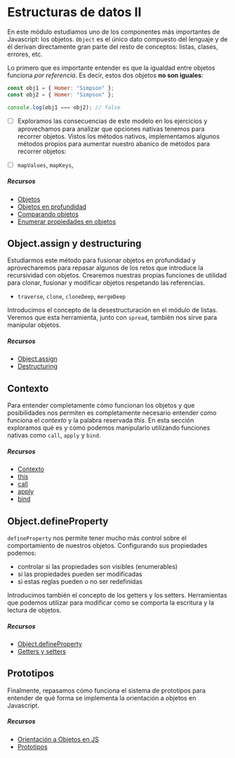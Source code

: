 # Estructuras de datos II

En este módulo estudiamos uno de los componentes más importantes de Javascript: los objetos. `Object` es el único dato compuesto del lenguaje y de él derivan directamente gran parte del resto de conceptos: listas, clases, errores, etc.

Lo primero que es importante entender es que la igualdad entre objetos funciona _por referencia_. Es decir, estos dos objetos **no son iguales**:

```javascript
const obj1 = { Homer: "Simpson" };
const obj2 = { Homer: "Simpson" };

console.log(obj1 === obj2); // false
```

- [ ] Exploramos las consecuencias de este modelo en los ejercicios y aprovechamos para analizar que opciones nativas tenemos para recorrer objetos. Vistos los métodos nativos, implementamos algunos métodos propios para aumentar nuestro abanico de métodos para recorrer objetos:

* [ ] `mapValues`, `mapKeys`,

##### Recursos

- [Objetos](https://eloquentjavascript.net/04_data.html#h_cqg63Sxe3o)
- [Objetos en profundidad](https://developer.mozilla.org/en-US/docs/Web/JavaScript/Guide/Working_with_Objects)
- [Comparando objetos](https://developer.mozilla.org/en-US/docs/Web/JavaScript/Guide/Working_with_Objects#comparing_objects)
- [Enumerar propiedades en objetos](https://developer.mozilla.org/en-US/docs/Web/JavaScript/Guide/Working_with_Objects#enumerate_the_properties_of_an_object)

## Object.assign y destructuring

Estudiarmos este método para fusionar objetos en profundidad y aprovecharemos para repasar algunos de los retos que introduce la recursividad con objetos. Crearemos nuestras propias funciones de utilidad para clonar, fusionar y modificar objetos respetando las referencias.

- `traverse`, `clone`, `cloneDeep`, `mergeDeep`

Introducimos el concepto de la desestructuración en el módulo de listas. Veremos que esta herramienta, junto con `spread`, también nos sirve para manipular objetos.

##### Recursos

- [Object.assign](https://developer.mozilla.org/en-US/docs/Web/JavaScript/Reference/Global_Objects/Object/assign)
- [Destructuring](https://developer.mozilla.org/en-US/docs/Web/JavaScript/Reference/Operators/Destructuring_assignment)

## Contexto

Para entender completamente cómo funcionan los objetos y que posibilidades nos permiten es completamente necesario entender como funciona el _contexto_ y la palabra reservada _this_. En esta sección exploramos qué es y como podemos manipularlo utilizando funciones nativas como `call`, `apply` y `bind`.

##### Recursos

- [Contexto](https://eloquentjavascript.net/03_functions.html#h_D2Yui+mx6D)
- [this](https://developer.mozilla.org/en-US/docs/Web/JavaScript/Reference/Operators/this)
- [call](https://developer.mozilla.org/en-US/docs/Web/JavaScript/Reference/Global_Objects/Function/call)
- [apply](https://developer.mozilla.org/en-US/docs/Web/JavaScript/Reference/Global_Objects/Function/apply)
- [bind](https://developer.mozilla.org/en-US/docs/Web/JavaScript/Reference/Global_Objects/Function/bind)

## Object.defineProperty

`defineProperty` nos permite tener mucho más control sobre el comportamiento de nuestros objetos. Configurando sus propiedades podemos:

- controlar si las propiedades son visibles (enumerables)
- si las propiedades pueden ser modificadas
- si estas reglas pueden o no ser redefinidas

Introducimos también el concepto de los getters y los setters. Herramientas que podemos utilizar para modificar como se comporta la escritura y la lectura de objetos.

##### Recursos

- [Object.defineProperty](https://developer.mozilla.org/en-US/docs/Web/JavaScript/Reference/Global_Objects/Object/defineProperty)
- [Getters y setters](https://developer.mozilla.org/en-US/docs/Web/JavaScript/Guide/Working_with_Objects#defining_getters_and_setters)

## Prototipos

Finalmente, repasamos cómo funciona el sistema de prototipos para entender de qué forma se implementa la orientación a objetos en Javascript.

##### Recursos

- [Orientación a Objetos en JS](https://eloquentjavascript.net/06_object.html)
- [Prototipos](https://developer.mozilla.org/en-US/docs/Learn/JavaScript/Objects/Object_prototypes)
